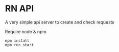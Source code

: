 ﻿# RN API

A very simple api server to create and check requests

Require node & npm.

```
npm install
npm run start
```